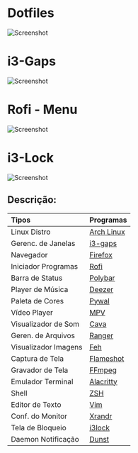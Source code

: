 # Dotfiles

![Screenshot](https://github.com/fffranks/dotfiles/blob/master/imagens/Logo2.png)

# i3-Gaps

![Screenshot](https://github.com/fffranks/dotfiles/blob/master/imagens/My%20i3wm.png)

# Rofi - Menu

![Screenshot](https://github.com/fffranks/dotfiles/blob/master/imagens/My%20Rofi%20-%20Menu.png)

# i3-Lock

![Screenshot](https://github.com/fffranks/dotfiles/blob/master/imagens/My%20i3Lock.png)

## Descrição:

| Tipos               | Programas                                                                                                                           |
| :------------------ | :---------------------------------------------------------------------------------------------------------------------------------- |
| Linux Distro        | [Arch Linux](https://www.archlinux.org/)                                                                                            |                                                                                       
| Gerenc. de Janelas  | [i3-gaps](https://github.com/Airblader/i3)                                                                                          |                                                                                             
| Navegador           | [Firefox](https://www.mozilla.org/pt-BR/firefox/new/)                                                                                |
| Iniciador Programas | [Rofi](https://github.com/DaveDavenport/rofi)                                                                                         |
| Barra de Status     | [Polybar](https://github.com/jaagr/polybar)                                                                                         |
| Player de Música    | [Deezer](https://aur.archlinux.org/packages/deezer)       									    |
| Paleta de Cores     | [Pywal](https://github.com/dylanaraps/pywal)                                					     	 	    |
| Vídeo Player        | [MPV](https://mpv.io/)                                                                     					    |
| Visualizador de Som | [Cava](https://github.com/karlstav/cava)                                                                                            |
| Geren. de Arquivos  | [Ranger](https://github.com/ranger/ranger)                    									    |
| Visualizador Imagens| [Feh](http://feh.finalrewind.org/)                                                                                                   |                                                                                          
| Captura de Tela     | [Flameshot](https://github.com/lupoDharkael/flameshot)                                                                               |
| Gravador de Tela    | [FFmpeg](https://www.ffmpeg.org/)                                                                                                    |
| Emulador Terminal   | [Alacritty](https://github.com/alacritty/alacritty)                                                                                 |
| Shell               | [ZSH](https://www.zsh.org/)                                                                                                         |
| Editor de Texto     | [Vim](https://www.vim.org/)                                                    							    |
| Conf. do Monitor    | [Xrandr](https://wiki.archlinux.org/index.php/xrandr)                                                                               |
| Tela de Bloqueio    | [i3lock](https://i3wm.org/i3lock/)                                                                                                  |
| Daemon Notificação   | [Dunst](https://github.com/dunst-project/dunst)                                                                                     |
